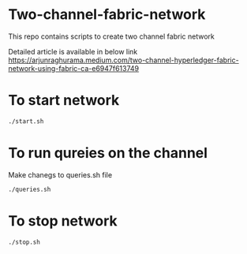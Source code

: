 # Two-channel-fabric-network
This repo contains scripts to create two channel fabric network

Detailed article is available in below link
https://arjunraghurama.medium.com/two-channel-hyperledger-fabric-network-using-fabric-ca-e6947f613749

# To start network
```bash
./start.sh
```

# To run qureies on the channel
Make chanegs to queries.sh file
```bash
./queries.sh
```

# To stop network
```bash
./stop.sh
```